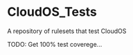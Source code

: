 CloudOS_Tests
=============

A repository of rulesets that test CloudOS

TODO: Get 100% test coverege...

